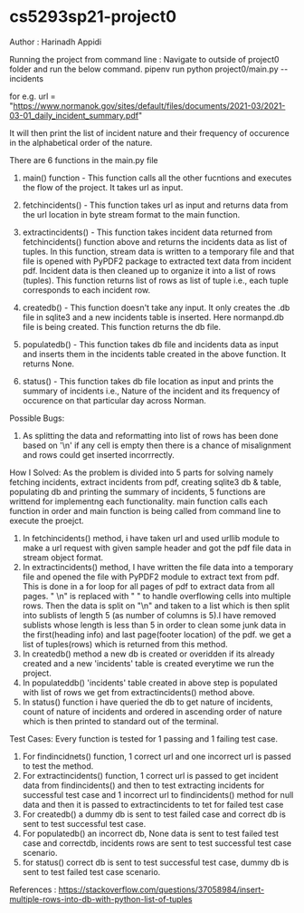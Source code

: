 # cs5293sp21-project0

Author : Harinadh Appidi

Running the project from command line :
Navigate to outside of project0 folder and run the below command.
pipenv run python project0/main.py --incidents <url>

for e.g. url = "https://www.normanok.gov/sites/default/files/documents/2021-03/2021-03-01_daily_incident_summary.pdf"

It will then print the list of incident nature  and their frequency of occurence in the alphabetical order of the nature.

There are 6 functions in the main.py file
1. main() function - This function calls all the other fucntions and executes the flow of the project. It takes url as input.

2. fetchincidents() - This function takes url as input and returns data from the url location in byte stream format to the main function.

3. extractincidents() - This function takes incident data returned from fetchincidents() function above and returns the incidents data as list of tuples.
In this function, stream data is written to a temporary file and that file is opened with PyPDF2 package to extracted text data from incident pdf. Incident data is then cleaned up to organize it into a list of rows (tuples). This function returns list of rows as list of tuple i.e., each tuple corresponds to each incident row.

4. createdb() - This function doesn't take any input. It only creates the .db file in sqlite3 and a new incidents table is inserted. Here normanpd.db file is being created. This function returns the db file.

5. populatedb() - This function takes db file and incidents data as input and inserts them in the incidents table created in the above function.
It returns None.

6. status() - This function takes db file location as input and prints the summary of incidents i.e., Nature of the incident and its frequency of occurence on that particular day across Norman.


Possible Bugs:
1. As splitting the data and reformatting into list of rows has been done based on '\n' if any cell is empty then there is a chance of misalignment and rows could get inserted incorrrectly.

How I Solved:
As the problem is divided into 5 parts for solving namely fetching incidents, extract incidents from pdf, creating sqlite3 db & table, populating db and printing the summary of incidents, 5 functions are writtend for implementng each functionality.
main function calls  each function in order and main function is being called from command line to execute the proejct.

1. In fetchincidents() method, i have taken url and used urllib module to make a url request with given sample header and got the pdf file data in stream object format.
2. In extractincidents() method, I have written the file data into a temporary file and opened the file with PyPDF2 module to extract text from pdf. This is done in a for loop for all pages of pdf to extract data from all pages. " \n" is replaced with " " to handle overflowing cells into multiple rows.
Then the data is split on "\n" and taken to a list which is then split into sublists of length 5 (as number of columns is 5).I have removed sublists whose length is less than 5 in order to clean some junk data in the first(heading info) and last page(footer location) of the pdf. we get a list of tuples(rows) which is returned from this method.
3. In createdb() method a new db is created or overidden if its already created and a new 'incidents' table is created  everytime we run the project.
4. In populateddb() 'incidents' table created in above step is populated with list of rows we get from extractincidents() method above.
5. In status() function i have queried the db to get nature of incidents, count of nature of incidents and ordered in ascending order of nature which is then printed to standard out of the terminal.

Test Cases:
Every function is tested for 1 passing and 1 failing test case.
1. For findincidnets() function, 1 correct url and one incorrect url is passed to test the method.
2. For extractincidents() function, 1 correct url is passed to get incident data from findincidents() and then to test extracting incidents for successful test case and 1 incorrect url to findincidents() method for null data and then it is passed to extractincidents to tet for failed test case
3. For createdb() a dummy db is sent to test failed case and correct db is sent to test successful test case.
4. For populatedb() an incorrect db, None data is sent to test failed test case and correctdb, incidents rows are sent to test successful test case scenario.
5. for status() correct db is sent to test successful test case, dummy db is sent to test failed test case scenario.
 	
References :
https://stackoverflow.com/questions/37058984/insert-multiple-rows-into-db-with-python-list-of-tuples

